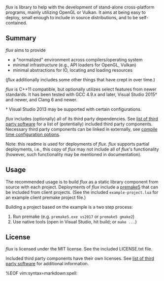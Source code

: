 *flux* is library to help with the development of stand-alone cross-platform
programs, mainly utilizing OpenGL or Vulkan. It aims at being easy to deploy,
small enough to include in source distributions, and to be self-contained.

## Summary

*flux* aims to provide
 - a "normalized" environment across compilers/operating system
 - minimal infrastructure (e.g., API loaders for OpenGL, Vulkan)
 - minimal abstractions for IO, locating and loading resources

(*flux* additionally includes some other things that have crept in over time.)

*flux* is C++11 compatible, but optionally utilizes select features from newer
standards. It has been tested with GCC 4.9.x and later, Visual Studio 2015† and
newer, and Clang 6 and newer.

† Visual Studio 2013 may be supported with certain configurations.

*flux* includes (optionally) all of its third party dependencies. See [list of
third party software](third_party.md) for a list of (potentially) included
third party components. Necessary third party components can be linked in
externally, see [compile time configuration options](config.md).

Note: this readme is used for deployments of *flux*. *flux* supports partial
deployments, i.e., this copy of *flux* may not include all of *flux*'s
functionality (however, such functionality may be mentioned in documentation).

## Usage

The recommended usage is to build *flux* as a static library component from
source with each project. Deployments of *flux* include a
[premake5](https://premake.github.io/) that can be included from client
projects. (See the included `example-project.lua` for an example client premake
project file.)

Building a project based on the example is a two step process:
 
 1. Run premake (e.g. `premake5.exe vs2017` or `premake5 gmake2`)
 2. Use native tools (open in Visual Studio, hit build; or `make ...`)

## License

*flux* is licensed under the MIT license. See the included LICENSE.txt file.

Included third party components have their own licenses. See [list of third
party software](third_party.md) for additional information. 

%EOF vim:syntax=markdown:spell:
